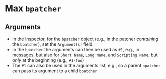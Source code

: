 # Max `bpatcher`

## Arguments

- In the Inspector, for the `bpatcher` object (e.g., in the patcher *containing* the `bpatcher`), set the `Argument(s)` field.
- In the `bpatcher` the arguments can then be used as `#1`, e.g., in messages, but also for `Short Name`, `Long Name`, and `Scripting Name`, but *only* at the beginning (e.g., `#1-foo`)
- The `#1` can also be used in the arguments list, e.g., so a parent `bpatcher` can pass its argument to a child `bpatcher`
